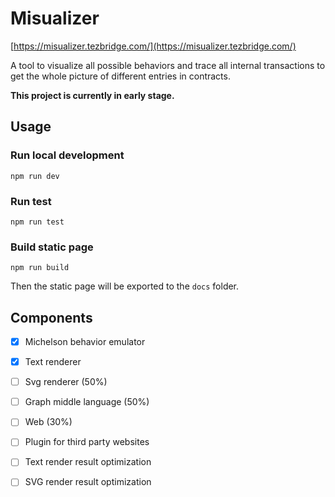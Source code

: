 # Misualizer

[https://misualizer.tezbridge.com/](https://misualizer.tezbridge.com/)

A tool to visualize all possible behaviors and trace all internal transactions to get the whole picture of different entries in contracts.

**This project is currently in early stage.**

## Usage
### Run local development
```
npm run dev
```

### Run test
```
npm run test
```

### Build static page
```
npm run build
```
Then the static page will be exported to the `docs` folder.

## Components
- [x] Michelson behavior emulator
- [x] Text renderer
- [ ] Svg renderer (50%)
- [ ] Graph middle language (50%)
- [ ] Web (30%)
- [ ] Plugin for third party websites
- [ ] Text render result optimization
- [ ] SVG render result optimization


